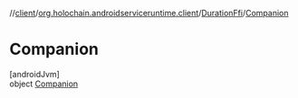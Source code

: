 //[client](../../../../index.md)/[org.holochain.androidserviceruntime.client](../../index.md)/[DurationFfi](../index.md)/[Companion](index.md)

# Companion

[androidJvm]\
object [Companion](index.md)